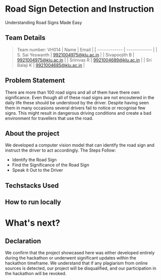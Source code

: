 # Road Sign Detection and Instruction
Understanding Road Signs Made Easy
## Team Details
> Team number: VH014
| Name            | Email                 |
| -------------   | -------------         |
| S. Sai Yeswanth | 9921004975@klu.ac.in  |
| Sivapoojith B   | 9921004975@klu.ac.in  |
| Srinivas R      | 9921004689@klu.ac.in  |
| Sri Balaji K    | 9921004685@klu.ac.in  |
## Problem Statement
There are more than 100 road signs and all of them have there own significance. Even though all of these road signs are not encoutered in the daily life these should be understood by the driver. Despite having seen them in many occasions several drivers fail to notice or recognise few signs. This might result in dangerous driving conditions and create a bad environment for travellers that use the road.
## About the project
We developed a computer vision model that can identify the road sign and instruct the driver to act accordingly. The Steps Follow:
- Identify the Road Sign
- Find the Significance of the Road Sign
- Speak it Out to the Driver
## Techstacks Used 
## How to run locally
# What's next?
## Declaration
We confirm that the project showcased here was either developed entirely during the hackathon or underwent significant updates within the hackathon timeframe. We understand that if any plagiarism from online sources is detected, our project will be disqualified, and our participation in the hackathon will be revoked.
